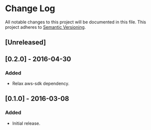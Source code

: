 # Change Log
All notable changes to this project will be documented in this file.
This project adheres to [Semantic Versioning](http://semver.org/).

## [Unreleased]

## [0.2.0] - 2016-04-30
### Added
- Relax aws-sdk dependency.

## [0.1.0] - 2016-03-08
### Added
- Initial release.
